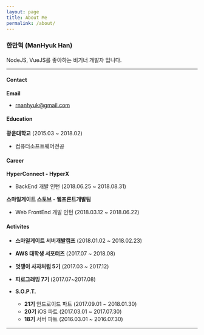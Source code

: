 ```yaml
---
layout: page
title: About Me
permalink: /about/
---
```



### 한만혁 (ManHyuk Han)

NodeJS, VueJS를 좋아하는 비기너 개발자 입니다.

---

#### Contact
**Email**
  - rnanhyuk@gmail.com


#### Education

**광운대학교** (2015.03 ~ 2018.02)
- 컴퓨터소프트웨어전공

#### Career
**HyperConnect - HyperX**
- BackEnd 개발 인턴 (2018.06.25 ~ 2018.08.31)

**스마일게이트 스토브 - 웹프론트개발팀**
- Web FrontEnd 개발 인턴 (2018.03.12 ~ 2018.06.22)

#### Activites

- **스마일게이트 서버개발캠프** (2018.01.02 ~ 2018.02.23)

- **AWS 대학생 서포터즈** (2017.07 ~ 2018.08)

- **멋쟁이 사자처럼 5기** (2017.03 ~ 2017.12)

- **피로그래밍 7기** (2017.07~2017.08)

- **S.O.P.T.**
  - **21기** 안드로이드 파트 (2017.09.01 ~ 2018.01.30)
  - **20기** iOS 파트 (2017.03.01 ~ 2017.07.30)
  - **18기** 서버 파트 (2016.03.01 ~ 2016.07.30)

---
